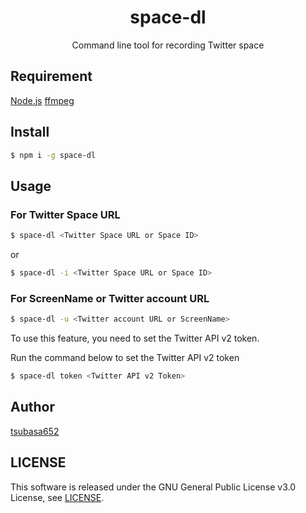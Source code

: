 <div align="center">
    <h1>space-dl</h1>
    <p>Command line tool for recording Twitter space</p>
</div>

## Requirement

[Node.js](https://nodejs.org/) [ffmpeg](https://ffmpeg.org/)

## Install

```bash
$ npm i -g space-dl
```

## Usage

### For Twitter Space URL
```bash
$ space-dl <Twitter Space URL or Space ID>
```
or
```bash
$ space-dl -i <Twitter Space URL or Space ID>
```

### For ScreenName or Twitter account URL

```bash
$ space-dl -u <Twitter account URL or ScreenName>
```

To use this feature, you need to set the Twitter API v2 token.

Run the command below to set the Twitter API v2 token

```bash
$ space-dl token <Twitter API v2 Token>
```

## Author

[tsubasa652](https://github.com/tsubasa652)

## LICENSE

This software is released under the GNU General Public License v3.0 License, see [LICENSE](LICENSE).


